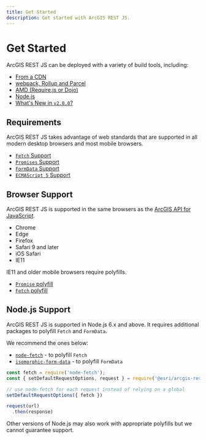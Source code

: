 ```yaml
---
title: Get Started
description: Get started with ArcGIS REST JS.
---
```


# Get Started

ArcGIS REST JS can be deployed with a variety of build tools, including:

* [From a CDN](./from-a-cdn/)
* [webpack, Rollup and Parcel](./bundlers/)
* [AMD (Require.js or Dojo)](./amd-requirejs-dojo/)
* [Node.js](./node/)
* [What's New in `v2.0.0`?](./whats-new-v2-0/)
## Requirements

ArcGIS REST JS takes advantage of web standards that are supported in all modern desktop browsers and most mobile browsers.

* [`Fetch` Support](https://caniuse.com/#feat=fetch)
* [`Promises` Support](https://caniuse.com/#feat=promises)
* [`FormData` Support](https://caniuse.com/#feat=xhr2)
* [`ECMAScript 5` Support](https://caniuse.com/#feat=es5)

## Browser Support

ArcGIS REST JS is supported in the same browsers as the [ArcGIS API for JavaScript](https://developers.arcgis.com/javascript/latest/guide/system-requirements/index.html#supported-browsers).

* Chrome
* Edge
* Firefox
* Safari 9 and later
* iOS Safari
* IE11

IE11 and older mobile browsers require polyfills.

* [`Promise` polyfill](https://github.com/stefanpenner/es6-promise)
* [`Fetch` polyfill](https://github.com/bitinn/node-fetch)

## Node.js Support

ArcGIS REST JS is supported in Node.js 6.x and above. It requires additional packages to polyfill `Fetch` and `FormData`.

We recommend the ones below:

* [`node-fetch`](https://github.com/bitinn/node-fetch) - to polyfill `Fetch`
* [`isomorphic-form-data`](https://github.com/form-data/isomorphic-form-data) - to polyfill `FormData`

```js
const fetch = require('node-fetch');
const { setDefaultRequestOptions, request } = require('@esri/arcgis-rest-request');

// use node-fetch for each request instead of relying on a global
setDefaultRequestOptions({ fetch })

request(url)
  .then(response)
```
Other versions of Node.js may also work with appropriate polyfills but we cannot guarantee support.